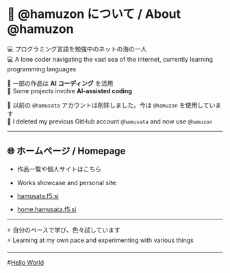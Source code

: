 # 👋 @hamuzon について / About @hamuzon

💻 プログラミング言語を勉強中のネットの海の一人  
💻 A lone coder navigating the vast sea of the internet, currently learning programming languages  

🌱 一部の作品は **AI コーディング** を活用  
🌱 Some projects involve **AI-assisted coding**  

🔹 以前の `@hamusata` アカウントは削除しました。今は `@hamuzon` を使用しています  
🔹 I deleted my previous GitHub account `@hamusata` and now use `@hamuzon`  

---

## 🌐 ホームページ / Homepage

- 作品一覧や個人サイトはこちら  
- Works showcase and personal site:

- [hamusata.f5.si](https://hamusata.f5.si)  
- [home.hamusata.f5.si](https://home.hamusata.f5.si)
  
---

⚡ 自分のペースで学び、色々試しています  
⚡ Learning at my own pace and experimenting with various things

---

#[Hello World](https://hamuzon.github.io/hamuzon/)
